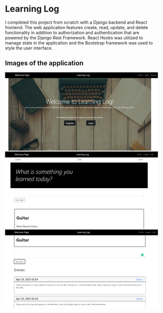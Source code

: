 # Learning Log
I completed this project from scratch with a Django backend and React frontend. The web application features create, read, update, and delete functionality in addition to authorization and authentication that are powered by the Django Rest Framework. React Hooks was utilized to manage state in the application and the Bootstrap framework was used to style the user interface.

## Images of the application

![Home Page](/images/image_index.PNG)
    ![Topics](/images/image_topics.PNG)
    ![Entries](/images/image_entries.PNG)